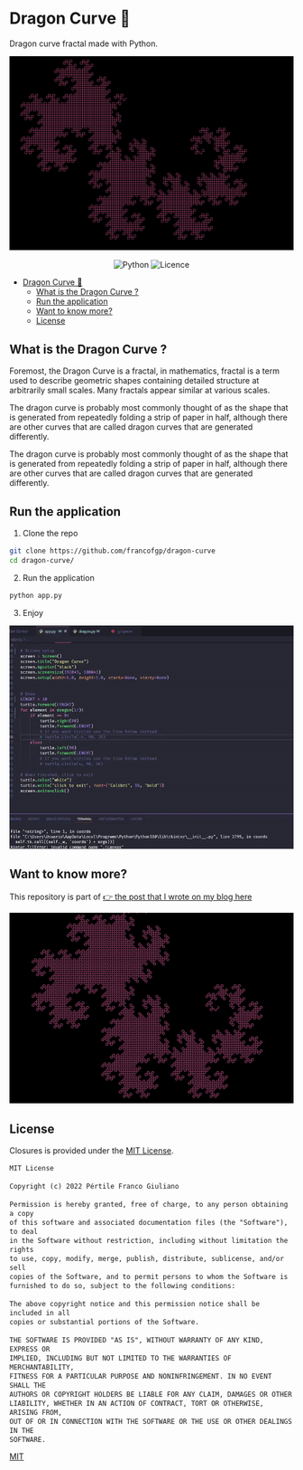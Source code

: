 # Dragon Curve 🐉
Dragon curve fractal made with Python.

![](assets/dragon_curve_asset.png)

<div align="center">

  ![Python](https://img.shields.io/badge/python-3670A0?style=for-the-badge&logo=python&logoColor=ffdd54)
  ![Licence](https://img.shields.io/github/license/Ileriayo/markdown-badges?style=for-the-badge)
</div>

- [Dragon Curve 🐉](#dragon-curve-)
  - [What is the Dragon Curve ?](#what-is-the-dragon-curve-)
  - [Run the application](#run-the-application)
  - [Want to know more?](#want-to-know-more)
  - [License](#license)

## What is the Dragon Curve ?
Foremost, the Dragon Curve is a fractal, in mathematics, fractal is a term used to describe geometric shapes containing detailed structure at arbitrarily small scales. Many fractals appear similar at various scales.

The dragon curve is probably most commonly thought of as the shape that is generated from repeatedly folding a strip of paper in half, although there are other curves that are called dragon curves that are generated differently.

The dragon curve is probably most commonly thought of as the shape that is generated from repeatedly folding a strip of paper in half, although there are other curves that are called dragon curves that are generated differently.

## Run the application


1. Clone the repo
```bash
git clone https://github.com/francofgp/dragon-curve
cd dragon-curve/
```

2. Run the application
```bash
python app.py
```
3. Enjoy
   
![First example of the fractal](assets/dragon_curve_asset_animated.gif)

## Want to know more?

This repository is part of [👉 the post that I wrote on my blog here](https://www.giulianopertile.com/blog/dragon-curve-in-python/)

![Second example of the fractal](assets/dragon_curve_asset_round.png)

## License

Closures is provided under the [MIT License](https://github.com/vhesener/Closures/blob/master/LICENSE).

```text
MIT License

Copyright (c) 2022 Pértile Franco Giuliano

Permission is hereby granted, free of charge, to any person obtaining a copy
of this software and associated documentation files (the "Software"), to deal
in the Software without restriction, including without limitation the rights
to use, copy, modify, merge, publish, distribute, sublicense, and/or sell
copies of the Software, and to permit persons to whom the Software is
furnished to do so, subject to the following conditions:

The above copyright notice and this permission notice shall be included in all
copies or substantial portions of the Software.

THE SOFTWARE IS PROVIDED "AS IS", WITHOUT WARRANTY OF ANY KIND, EXPRESS OR
IMPLIED, INCLUDING BUT NOT LIMITED TO THE WARRANTIES OF MERCHANTABILITY,
FITNESS FOR A PARTICULAR PURPOSE AND NONINFRINGEMENT. IN NO EVENT SHALL THE
AUTHORS OR COPYRIGHT HOLDERS BE LIABLE FOR ANY CLAIM, DAMAGES OR OTHER
LIABILITY, WHETHER IN AN ACTION OF CONTRACT, TORT OR OTHERWISE, ARISING FROM,
OUT OF OR IN CONNECTION WITH THE SOFTWARE OR THE USE OR OTHER DEALINGS IN THE
SOFTWARE.
```


[MIT](https://choosealicense.com/licenses/mit/)